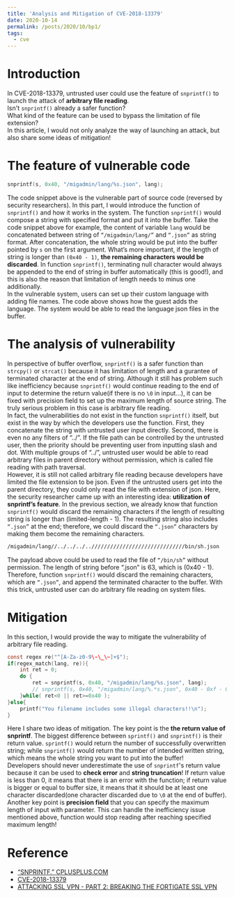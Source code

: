 ```yaml
---
title: 'Analysis and Mitigation of CVE-2018-13379'
date: 2020-10-14
permalink: /posts/2020/10/bp1/
tags:
  - cve
---
```


Introduction
======
In CVE-2018-13379, untrusted user could use the feature of `snprintf()` to launch the attack of **arbitrary file reading**.  
Isn't `snprintf()` already a safer function?  
What kind of the feature can be used to bypass the limitation of file extension?  
In this article, I would not only analyze the way of launching an attack, but also share some ideas of mitigation!<!--more-->  

The feature of vulnerable code
======
```c
snprintf(s, 0x40, "/migadmin/lang/%s.json", lang);
```  
The code snippet above is the vulnerable part of source code (reversed by security researchers). In this part, I would introduce the function of `snprintf()` and how it works in the system. The function `snprintf()` would compose a string with specified format and put it into the buffer. Take the code snippet above for example, the content of variable `lang` would be concatenated between string of `“/migadmin/lang/”` and `“.json”` as string format. After concatenation, the whole string would be put into the buffer pointed by `s` on the first argument. What’s more important, if the length of string is longer than `(0x40 - 1)`, **the remaining characters would be discarded**. In function `snprintf()`, terminating null character would always be appended to the end of string in buffer automatically (this is good!), and this is also the reason that limitation of length needs to minus one additionally.  
In the vulnerable system, users can set up their custom language with adding file names. The code above shows how the guest adds the language. The system would be able to read the language json files in the buffer.

The analysis of vulnerability
======
In perspective of buffer overflow, `snprintf()` is a safer function than `strcpy()` or `strcat()` because it has limitation of length and a gurantee of terminated character at the end of string. Although it still has problem such like inefficiency because `snprintf()` would continue reading to the end of input to determine the return value(if there is no `\0` in input...), it can be fixed with precision field to set up the maximum length of source string. The truly serious problem in this case is arbitrary file reading.  
In fact, the vulnerabilities do not exist in the function `snprintf()` itself, but exist in the way by which the developers use the function. First, they concatenate the string with untrusted user input directly. Second, there is even no any filters of “../”. If the file path can be controlled by the untrusted user, then the priority should be preventing user from inputting slash and dot. With multiple groups of “../”, untrusted user would be able to read arbitrary files in parent directory without permission, which is called file reading with path traversal.  
However, it is still not called arbitrary file reading because developers have limited the file extension to be json. Even if the untrusted users get into the parent directory, they could only read the file with extension of json. Here, the security researcher came up with an interesting idea: **utilization of snprintf’s feature**. In the previous section, we already know that function `snprintf()` would discard the remaining characters if the length of resulting string is longer than (limited-length - 1). The resulting string also includes `“.json”` at the end; therefore, we could discard the `“.json”` characters by making them become the remaining characters.  
```sh
/migadmin/lang//../../../..//////////////////////////////bin/sh.json
```  
The payload above could be used to read the file of `“/bin/sh”` without permission. The length of string before “.json” is 63, which is (0x40 - 1). Therefore, function `snprintf()` would discard the remaining characters, which are `“.json”`, and append the terminated character to the buffer. With this trick, untrusted user can do arbitrary file reading on system files.  

Mitigation
======
In this section, I would provide the way to mitigate the vulnerability of arbitrary file reading.  
```c
const regex re("^[A-Za-z0-9\-\_\~]+$");
if(regex_match(lang, re)){
    int ret = 0;
    do {
        ret = snprintf(s, 0x40, "/migadmin/lang/%s.json", lang);
        // snprintf(s, 0x40, "/migadmin/lang/%.*s.json", 0x40 - 0xf - 0x5 - 0x1, lang);
    }while( ret<0 || ret>=0x40 );
}else{
    printf("You filename includes some illegal characters!!\n");
}
```  
Here I share two ideas of mitigation. The key point is the **the return value of snprintf**. The biggest difference between `sprintf()` and `snprintf()` is their return value. `sprintf()` would return the number of successfully overwritten string; while `snprintf()` would return the number of intended written string, which means the whole string you want to put into the buffer!  
Developers should never underestimate the use of `snprintf`'s return value because it can be used to **check error** and **string truncation**! If return value is less than 0, it means that there is an error with the function; if return value is bigger or equal to buffer size, it means that it should be at least one character discarded(one character discarded due to `\0` at the end of buffer).  
Another key point is **precision field** that you can specify the maximum length of input with parameter. This can handle the inefficiency issue mentioned above, function would stop reading after reaching specified maximum length!

Reference
======
* [“SNPRINTF.” CPLUSPLUS.COM](http://www.cplusplus.com/reference/cstdio/snprintf/)
* [CVE-2018-13379](https://cve.mitre.org/cgi-bin/cvename.cgi?name=cve-2018-13379)  
* [ATTACKING SSL VPN - PART 2: BREAKING THE FORTIGATE SSL VPN](http://blog.orange.tw/2019/08/attacking-ssl-vpn-part-2-breaking-the-fortigate-ssl-vpn.html)
